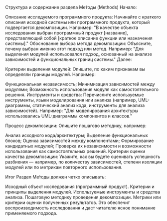 Структура и содержание раздела Ме́тоды (Methods)
Начало:

Описание исследуемого программного продукта:
Начинайте с краткого описания исходной системы или программного продукта, который подвергается декомпозиции. Например:
"В качестве объекта исследования выбран программный продукт [название], представляющий собой [краткое описание функции или назначения системы]."
Обоснование выбора метода декомпозиции:
Объясните, почему выбран именно этот подход или метод. Например:
"Для выделения модулей использовался подход, основанный на анализе зависимостей и функциональных границ системы."
Далее:

Критерии выделения модулей:
Опишите, по каким признакам вы определяли границы модулей. Например:

Функциональная независимость;
Минимизация зависимостей между модулями;
Возможность использования модуля как самостоятельного решения.
Инструменты и средства:
Перечислите используемые инструменты, языки моделирования или анализа (например, UML-диаграммы, статический анализ кода, инструменты для анализа зависимостей). Например:
"Для моделирования архитектуры использовались UML-диаграммы компонентов и классов."

Процесс декомпозиции:
Опишите пошагово методику, например:

Анализ исходного кода/архитектуры;
Выделение функциональных блоков;
Оценка зависимостей между компонентами;
Формирование кандидатных модулей;
Проверка их независимости и возможности использования как самостоятельных решений.
Критерии оценки качества декомпозиции:
Укажите, как вы будете оценивать успешность разбиения — например, по количеству зависимостей, степени изоляции модулей или по метрикам повторного использования.

Итог
Раздел Ме́тоды должен четко описывать:

Исходный объект исследования (программный продукт).
Критерии и принципы выделения модулей.
Используемые инструменты и средства анализа.
Пошаговую методику проведения декомпозиции.
Метрики или критерии оценки полученных результатов.
Это обеспечит воспроизводимость исследования и даст читателю ясное понимание применяемого подхода.
